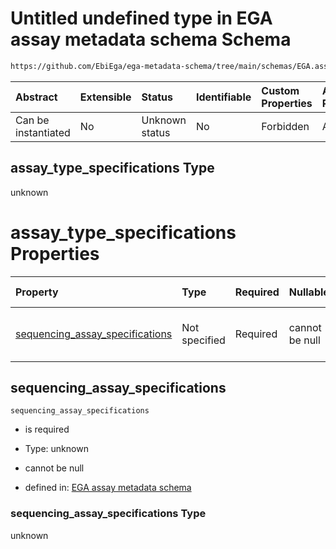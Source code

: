 # Untitled undefined type in EGA assay metadata schema Schema

```txt
https://github.com/EbiEga/ega-metadata-schema/tree/main/schemas/EGA.assay.json#/allOf/0/then/properties/assay_type_specifications
```



| Abstract            | Extensible | Status         | Identifiable | Custom Properties | Additional Properties | Access Restrictions | Defined In                                                                 |
| :------------------ | :--------- | :------------- | :----------- | :---------------- | :-------------------- | :------------------ | :------------------------------------------------------------------------- |
| Can be instantiated | No         | Unknown status | No           | Forbidden         | Allowed               | none                | [EGA.assay.json\*](../../../schemas/EGA.assay.json "open original schema") |

## assay\_type\_specifications Type

unknown

# assay\_type\_specifications Properties

| Property                                                              | Type          | Required | Nullable       | Defined by                                                                                                                                                                                                                                                                                                                                                                                   |
| :-------------------------------------------------------------------- | :------------ | :------- | :------------- | :------------------------------------------------------------------------------------------------------------------------------------------------------------------------------------------------------------------------------------------------------------------------------------------------------------------------------------------------------------------------------------------- |
| [sequencing\_assay\_specifications](#sequencing_assay_specifications) | Not specified | Required | cannot be null | [EGA assay metadata schema](ega-11-allof-if-the-files-are-aligned-reads-the-reference-alignment-details-are-expected-then-properties-assay_type_specifications-properties-sequencing_assay_specifications.md "https://github.com/EbiEga/ega-metadata-schema/tree/main/schemas/EGA.assay.json#/allOf/0/then/properties/assay_type_specifications/properties/sequencing_assay_specifications") |

## sequencing\_assay\_specifications



`sequencing_assay_specifications`

* is required

* Type: unknown

* cannot be null

* defined in: [EGA assay metadata schema](ega-11-allof-if-the-files-are-aligned-reads-the-reference-alignment-details-are-expected-then-properties-assay_type_specifications-properties-sequencing_assay_specifications.md "https://github.com/EbiEga/ega-metadata-schema/tree/main/schemas/EGA.assay.json#/allOf/0/then/properties/assay_type_specifications/properties/sequencing_assay_specifications")

### sequencing\_assay\_specifications Type

unknown
